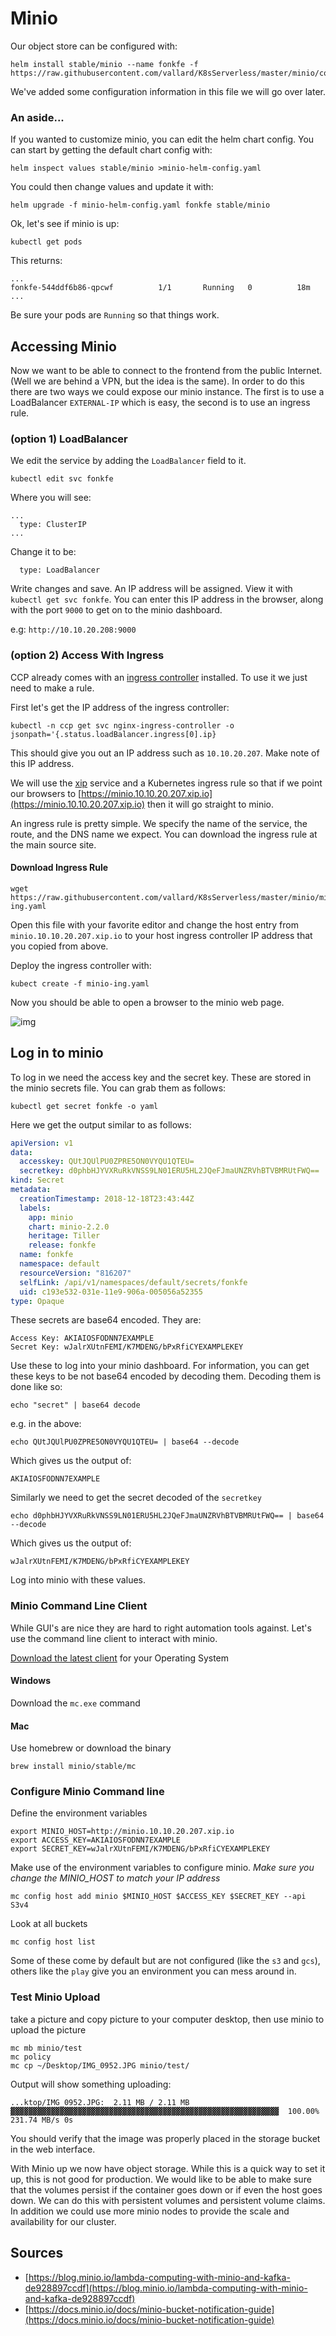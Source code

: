 # Minio

Our object store can be configured with: 

```
helm install stable/minio --name fonkfe -f https://raw.githubusercontent.com/vallard/K8sServerless/master/minio/config.yaml
```

We've added some configuration information in this file we will go over later.  

### An aside...
If you wanted to customize minio, you can edit the helm chart config.  You can start by getting the default chart config with:

```
helm inspect values stable/minio >minio-helm-config.yaml
```
You could then change values and update it with:

```
helm upgrade -f minio-helm-config.yaml fonkfe stable/minio
```

Ok, let's see if minio is up: 

```
kubectl get pods
```

This returns: 

```
...
fonkfe-544ddf6b86-qpcwf          1/1       Running   0          18m
...
```
Be sure your pods are `Running` so that things work. 

## Accessing Minio

Now we want to be able to connect to the frontend from the public Internet.  (Well we are behind a VPN, but the idea is the same).  In order to do this there are two ways we could expose our minio instance.  The first is to use a LoadBalancer `EXTERNAL-IP` which is easy, the second is to use an ingress rule.

### (option 1) LoadBalancer

We edit the service by adding the `LoadBalancer` field to it.  

```
kubectl edit svc fonkfe
```
Where you will see:

```
...
  type: ClusterIP
...
```
Change it to be:

```
  type: LoadBalancer
```

Write changes and save. An IP address will be assigned.  View it with `kubectl get svc fonkfe`.  You can enter this IP address in the browser, along with the port `9000` to get on to the minio dashboard. 

e.g: `http://10.10.20.208:9000`


### (option 2) Access With Ingress

CCP already comes with an [ingress controller](https://kubernetes.io/docs/concepts/services-networking/ingress/) installed.  To use it we just need to make a rule. 

First let's get the IP address of the ingress controller:

```
kubectl -n ccp get svc nginx-ingress-controller -o jsonpath='{.status.loadBalancer.ingress[0].ip}
```
This should give you out an IP address such as `10.10.20.207`.  Make note of this IP address.  

We will use the [xip](http://xip.io/) service and a Kubernetes ingress rule so that if we point our browsers to [https://minio.10.10.20.207.xip.io](https://minio.10.10.20.207.xip.io) then it will go straight to minio. 
 
An ingress rule is pretty simple.  We specify the name of the service, the route, and the DNS name we expect.  You can download the ingress rule at the main source site. 

#### Download Ingress Rule

```
wget https://raw.githubusercontent.com/vallard/K8sServerless/master/minio/minio-ing.yaml
```

Open this file with your favorite editor and change the host entry from `minio.10.10.20.207.xip.io` to your host ingress controller IP address that you copied from above. 

Deploy the ingress controller with: 

```
kubect create -f minio-ing.yaml
```

Now you should be able to open a browser to the minio web page.

![img](../images/minio01.png)

## Log in to minio

To log in we need the access key and the secret key.  These are stored in the minio secrets file.  You can grab them as follows: 

```
kubectl get secret fonkfe -o yaml
```

Here we get the output similar to as follows:

```yaml
apiVersion: v1
data:
  accesskey: QUtJQUlPU0ZPRE5ON0VYQU1QTEU=
  secretkey: d0phbHJYVXRuRkVNSS9LN01ERU5HL2JQeFJmaUNZRVhBTVBMRUtFWQ==
kind: Secret
metadata:
  creationTimestamp: 2018-12-18T23:43:44Z
  labels:
    app: minio
    chart: minio-2.2.0
    heritage: Tiller
    release: fonkfe
  name: fonkfe
  namespace: default
  resourceVersion: "816207"
  selfLink: /api/v1/namespaces/default/secrets/fonkfe
  uid: c193e532-031e-11e9-906a-005056a52355
type: Opaque
```

These secrets are base64 encoded.  They are:

```
Access Key: AKIAIOSFODNN7EXAMPLE 
Secret Key: wJalrXUtnFEMI/K7MDENG/bPxRfiCYEXAMPLEKEY
```

Use these to log into your minio dashboard.  For information, you can get these keys to be not base64 encoded by decoding them.  Decoding them is done like so: 

```
echo "secret" | base64 decode
```
e.g. in the above: 

```
echo QUtJQUlPU0ZPRE5ON0VYQU1QTEU= | base64 --decode
```
Which gives us the output of: 

```
AKIAIOSFODNN7EXAMPLE
```

Similarly we need to get the secret decoded of the `secretkey`

```
echo d0phbHJYVXRuRkVNSS9LN01ERU5HL2JQeFJmaUNZRVhBTVBMRUtFWQ== | base64 --decode
```

Which gives us the output of:

```
wJalrXUtnFEMI/K7MDENG/bPxRfiCYEXAMPLEKEY
```

Log into minio with these values.

### Minio Command Line Client

While GUI's are nice they are hard to right automation tools against.  Let's use the command line client to interact with minio. 

[Download the latest client](https://docs.minio.io/docs/minio-client-complete-guide) for your Operating System

#### Windows

Download the `mc.exe` command 

#### Mac

Use homebrew or download the binary

```
brew install minio/stable/mc
```

### Configure Minio Command line

Define the environment variables

```
export MINIO_HOST=http://minio.10.10.20.207.xip.io
export ACCESS_KEY=AKIAIOSFODNN7EXAMPLE
export SECRET_KEY=wJalrXUtnFEMI/K7MDENG/bPxRfiCYEXAMPLEKEY
```

Make use of the environment variables to configure minio.  _Make sure you change the MINIO\_HOST to match your IP address_

```
mc config host add minio $MINIO_HOST $ACCESS_KEY $SECRET_KEY --api S3v4
```

Look at all buckets

```
mc config host list
```
Some of these come by default but are not configured (like the `s3` and `gcs`), others like the `play` give you an environment you can mess around in.


### Test Minio Upload

take a picture and copy picture to your computer desktop, then use minio to upload the picture

```
mc mb minio/test
mc policy 
mc cp ~/Desktop/IMG_0952.JPG minio/test/
```

Output will show something uploading:
 
```
...ktop/IMG_0952.JPG:  2.11 MB / 2.11 MB  ▓▓▓▓▓▓▓▓▓▓▓▓▓▓▓▓▓▓▓▓▓▓▓▓▓▓▓▓▓▓▓▓▓▓▓▓▓▓▓▓▓▓▓▓▓▓▓▓▓▓▓▓▓▓▓▓▓▓▓▓  100.00% 231.74 MB/s 0s
```

You should verify that the image was properly placed in the storage bucket in the web interface. 


With Minio up we now have object storage.  While this is a quick way to set it up, this is not good for production.  We would like to be able to make sure that the volumes persist if the container goes down or if even the host goes down.  We can do this with persistent volumes and persistent volume claims.  In addition we could use more minio nodes to provide the scale and availability for our cluster.



## Sources

* [https://blog.minio.io/lambda-computing-with-minio-and-kafka-de928897ccdf](https://blog.minio.io/lambda-computing-with-minio-and-kafka-de928897ccdf)
* [https://docs.minio.io/docs/minio-bucket-notification-guide](https://docs.minio.io/docs/minio-bucket-notification-guide)